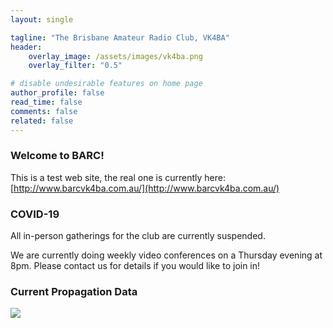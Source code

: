 ```yaml
---
layout: single

tagline: "The Brisbane Amateur Radio Club, VK4BA"
header:
    overlay_image: /assets/images/vk4ba.png
    overlay_filter: "0.5"

# disable undesirable features on home page
author_profile: false
read_time: false
comments: false
related: false
---
```



### Welcome to BARC!

This is a test web site, the real one is currently here:
[http://www.barcvk4ba.com.au/](http://www.barcvk4ba.com.au/)

### COVID-19

All in-person gatherings for the club are currently suspended.

We are currently doing weekly video conferences on a Thursday evening at 8pm.
Please contact us for details if you would like to join in!

### Current Propagation Data

<a href="http://www.hamqsl.com/solar.html" title="Click to add Solar-Terrestrial Data to your website!">
    <img src="http://www.hamqsl.com/solar101vhfpic.php?muf=drwn">
</a>


